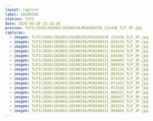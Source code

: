 ```yaml
---
layout: capture
label: 20200330
station: TLP3
date: 2020-03-30 23:14:36
preview: TLP3/2020/202003/20200330/M20200330_231436_TLP_3P.jpg
capturas:
  - imagem: TLP3/2020/202003/20200330/M20200330_231436_TLP_3P.jpg
  - imagem: TLP3/2020/202003/20200330/M20200331_020124_TLP_3P.jpg
  - imagem: TLP3/2020/202003/20200330/M20200331_032849_TLP_3P.jpg
  - imagem: TLP3/2020/202003/20200330/M20200331_034658_TLP_3P.jpg
  - imagem: TLP3/2020/202003/20200330/M20200331_045403_TLP_3P.jpg
  - imagem: TLP3/2020/202003/20200330/M20200331_060403_TLP_3P.jpg
  - imagem: TLP3/2020/202003/20200330/M20200331_060934_TLP_3P.jpg
  - imagem: TLP3/2020/202003/20200330/M20200331_061126_TLP_3P.jpg
  - imagem: TLP3/2020/202003/20200330/M20200331_063616_TLP_3P.jpg
  - imagem: TLP3/2020/202003/20200330/M20200331_071439_TLP_3P.jpg
  - imagem: TLP3/2020/202003/20200330/M20200331_071453_TLP_3P.jpg
  - imagem: TLP3/2020/202003/20200330/M20200331_072543_TLP_3P.jpg
  - imagem: TLP3/2020/202003/20200330/M20200331_080321_TLP_3P.jpg
  - imagem: TLP3/2020/202003/20200330/M20200331_080417_TLP_3P.jpg
  - imagem: TLP3/2020/202003/20200330/M20200331_080932_TLP_3P.jpg
  - imagem: TLP3/2020/202003/20200330/M20200331_083154_TLP_3P.jpg
  - imagem: TLP3/2020/202003/20200330/M20200331_083604_TLP_3P.jpg
---
```

